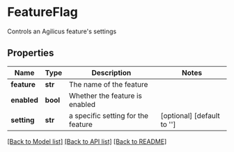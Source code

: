 # FeatureFlag

Controls an Agilicus feature's settings
## Properties
Name | Type | Description | Notes
------------ | ------------- | ------------- | -------------
**feature** | **str** | The name of the feature | 
**enabled** | **bool** | Whether the feature is enabled | 
**setting** | **str** | a specific setting for the feature | [optional] [default to '']

[[Back to Model list]](../README.md#documentation-for-models) [[Back to API list]](../README.md#documentation-for-api-endpoints) [[Back to README]](../README.md)


